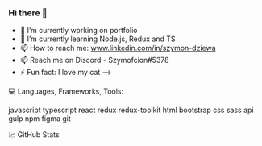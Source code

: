 ### Hi there 👋

- 🔭 I’m currently working on portfolio
- 🌱 I’m currently learning Node.js, Redux and TS
- 📫 How to reach me: www.linkedin.com/in/szymon-dziewa
- 📫 Reach me on Discord - Szymofcion#5378
- ⚡ Fun fact: I love my cat 
-->


💻 Languages, Frameworks, Tools:


javascript typescript react redux redux-toolkit html bootstrap css sass api gulp npm figma git


📈 GitHub Stats

<!-- ![Anurag's GitHub stats](https://github-readme-stats.vercel.app/api?username=Szymofcion&show_icons=true&theme=dracula) 


[![Top Langs](https://github-readme-stats.vercel.app/api/top-langs/?username=Szymofcion&layout=compact&theme=dracula)](https://github.com/anuraghazra/github-readme-stats)
 -->
